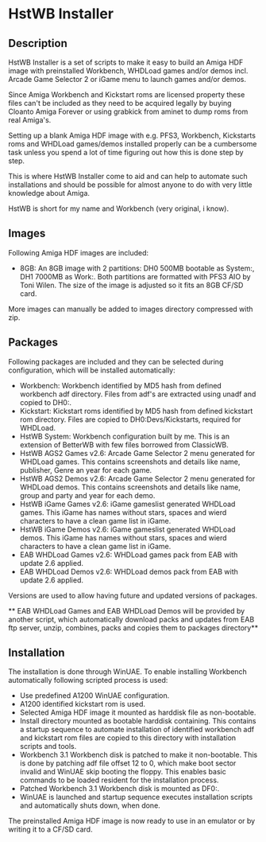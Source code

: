 # HstWB Installer

## Description

HstWB Installer is a set of scripts to make it easy to build an Amiga HDF image with preinstalled Workbench, WHDLoad games and/or demos incl. Arcade Game Selector 2 or iGame menu to launch games and/or demos. 

Since Amiga Workbench and Kickstart roms are licensed property these files can't be included as they need to be acquired legally by buying Cloanto Amiga Forever or using grabkick from aminet to dump roms from real Amiga's.

Setting up a blank Amiga HDF image with e.g. PFS3, Workbench, Kickstarts roms and WHDLoad games/demos installed properly can be a cumbersome task unless you spend a lot of time figuring out how this is done step by step.

This is where HstWB Installer come to aid and can help to automate such installations and should be possible for almost anyone to do with very little knowledge about Amiga. 

HstWB is short for my name and Workbench (very original, i know). 

## Images

Following Amiga HDF images are included:

* 8GB: An 8GB image with 2 partitions: DH0 500MB bootable as System:, DH1 7000MB as Work:. Both partitions are formatted with PFS3 AIO by Toni Wilen. The size of the image is adjusted so it fits an 8GB CF/SD card.

More images can manually be added to images directory compressed with zip. 

## Packages

Following packages are included and they can be selected during configuration, which will be installed automatically:

* Workbench: Workbench identified by MD5 hash from defined workbench adf directory. Files from adf's are extracted using unadf and copied to DH0:.
* Kickstart: Kickstart roms identified by MD5 hash from defined kickstart rom directory. Files are copied to DH0:Devs/Kickstarts, required for WHDLoad.
* HstWB System: Workbench configuration built by me. This is an extension of BetterWB with few files borrowed from ClassicWB.
* HstWB AGS2 Games v2.6: Arcade Game Selector 2 menu generated for WHDLoad games. This contains screenshots and details like name, publisher, Genre an year for each game. 
* HstWB AGS2 Demos v2.6: Arcade Game Selector 2 menu generated for WHDLoad demos. This contains screenshots and details like name, group and party and year for each demo. 
* HstWB iGame Games v2.6: iGame gameslist generated WHDLoad games. This iGame has names without stars, spaces and wierd characters to have a clean game list in iGame.
* HstWB iGame Demos v2.6: iGame gameslist generated WHDLoad demos. This iGame has names without stars, spaces and wierd characters to have a clean game list in iGame.
* EAB WHDLoad Games v2.6: WHDLoad games pack from EAB with update 2.6 applied.
* EAB WHDLoad Demos v2.6: WHDLoad demos pack from EAB with update 2.6 applied.

Versions are used to allow having future and updated versions of packages.

** EAB WHDLoad Games and EAB WHDLoad Demos will be provided by another script, which automatically download packs and updates from EAB ftp server, unzip, combines, packs and copies them to packages directory**

## Installation

The installation is done through WinUAE. To enable installing Workbench automatically following scripted process is used:

* Use predefined A1200 WinUAE configuration.
* A1200 identified kickstart rom is used.
* Selected Amiga HDF image it mounted as harddisk file as non-bootable.
* Install directory mounted as bootable harddisk containing. This contains a startup sequence to automate installation of identified workbench adf and kickstart rom files are copied to this directory with installation scripts and tools.
* Workbench 3.1 Workbench disk is patched to make it non-bootable. This is done by patching adf file offset 12 to 0, which make boot sector invalid and WinUAE skip booting the floppy. This enables basic commands to be loaded resident for the installation process.
* Patched Workbench 3.1 Workbench disk is mounted as DF0:.
* WinUAE is launched and startup sequence executes installation scripts and automatically shuts down, when done.

The preinstalled Amiga HDF image is now ready to use in an emulator or by writing it to a CF/SD card.

